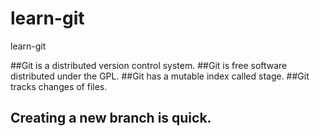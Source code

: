 # learn-git
learn-git

##Git is a distributed version control system.
##Git is free software distributed under the GPL.
##Git has a mutable index called stage.
##Git tracks changes of files.
## Creating a new branch is quick.
